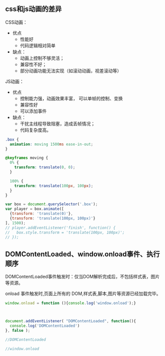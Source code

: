 
## <a name="css和js动画的差异">css和js动画的差异</a>
CSS动画：  
* 优点
  * 性能好
  * 代码逻辑相对简单
* 缺点：
  * 动画上控制不够灵活；
  * 兼容性不好；
  * 部分动画功能无法实现（如滚动动画，视差滚动等）


JS动画：
* 优点
  * 控制能力强，动画效果丰富， 可以单帧的控制、变换
  * 兼容性好
  * 可以添加事件
* 缺点：
  * 干扰主线程导致阻塞，造成丢帧情况；
  * 代码复杂度高。

```css
.box {
  animation: moving 1500ms ease-in-out;
}

@keyframes moving {
  0% {
    transform: translate(0, 0);
  }

  100% {
    transform: translate(100px, 100px);
  }
}
```

```js
var box = document.querySelector('.box');
var player = box.animate([
  {transform: 'translate(0)'},
  {transform: 'translate(100px, 100px)'}
], 1500);
// player.addEventListener('finish', function() {
//   box.style.transform = 'translate(100px, 100px)';
// });
```

## <a name="DOMContentLoaded、window.onload事件、执行顺序">DOMContentLoaded、window.onload事件、执行顺序</a>

DOMContentLoaded事件触发时：仅当DOM解析完成后，不包括样式表，图片等资源。

onload 事件触发时,页面上所有的 DOM,样式表,脚本,图片等资源已经加载完毕。

```js
window.onload = function (){console.log('window.onload');}



document.addEventListener( "DOMContentLoaded", function(){
  console.log('DOMContentLoaded')
}, false );

//DOMContentLoaded

//window.onload
```
